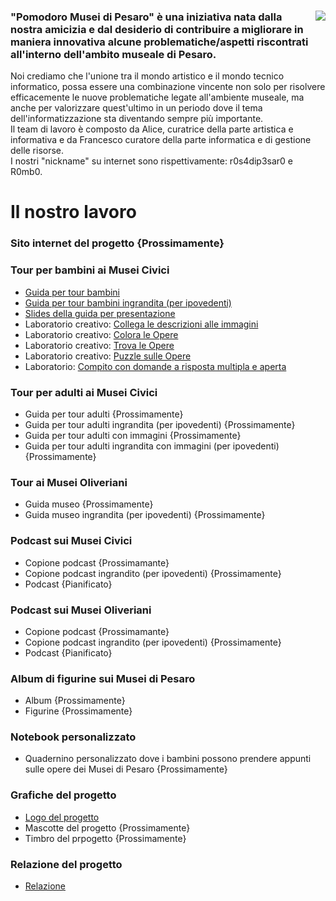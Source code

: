 <div>
 <img align="right"  width: auto height: auto display: block src="https://avatars.githubusercontent.com/u/136621125?s=200&v=4">
 <h3>
  "Pomodoro Musei di Pesaro" è una iniziativa nata dalla nostra amicizia e dal desiderio di contribuire a migliorare in maniera innovativa alcune problematiche/aspetti riscontrati all'interno              dell'ambito  museale di Pesaro.<br>
 </h3>
 Noi crediamo che l'unione tra il mondo artistico e il mondo tecnico informatico, possa essere una combinazione vincente non solo per risolvere efficacemente le nuove problematiche legate all'ambiente    museale, ma anche per valorizzare quest'ultimo in un periodo dove il tema dell'informatizzazione sta diventando sempre più importante.<br>
 Il team di lavoro è composto da Alice, curatrice della parte artistica e informativa e da Francesco curatore della parte informatica e di gestione delle risorse.<br> 
 I nostri "nickname" su internet sono rispettivamente: r0s4dip3sar0 e R0mb0. 
</div>

# Il nostro lavoro

### Sito internet del progetto {Prossimamente}

### Tour per bambini ai Musei Civici
 - [Guida per tour bambini](https://github.com/Pomodoro-Musei-di-Pesaro/Guida-per-Tour-Bambini-Musei-Civici/releases/download/0.2/Guida_per_Tour_Bambini_Musei_Civici.pdf)
 - [Guida per tour bambini ingrandita (per ipovedenti)](https://github.com/Pomodoro-Musei-di-Pesaro/Guida-per-Tour-Bambini-Musei-Civici/releases/download/0.2/Guida_per_Tour_Bambini_Musei_Civici-Ingrandita.pdf)
 - [Slides della guida per presentazione](https://github.com/Pomodoro-Musei-di-Pesaro/Guida-per-Tour-Bambini-Musei-Civici/releases/download/0.2/Slides-Guida_per_Tour_Bambini_Musei_Civici.pdf)
 - Laboratorio creativo: [Collega le descrizioni alle immagini](https://github.com/Pomodoro-Musei-di-Pesaro/Guida-per-Tour-Bambini-Musei-Civici/releases/download/0.2/Laboratorio_Creativo-Collega_le_Descrizioni_alle_Immagini.pdf)
 - Laboratorio creativo: [Colora le Opere](https://github.com/Pomodoro-Musei-di-Pesaro/Guida-per-Tour-Bambini-Musei-Civici/releases/download/0.2/Laboratorio_Creativo-Colora_le_Opere.pdf)
 - Laboratorio creativo: [Trova le Opere](https://github.com/Pomodoro-Musei-di-Pesaro/Guida-per-Tour-Bambini-Musei-Civici/releases/download/0.2/Laboratorio_Creativo-Trova_le_Opere.pdf)
 - Laboratorio creativo: [Puzzle sulle Opere](https://github.com/Pomodoro-Musei-di-Pesaro/Guida-per-Tour-Bambini-Musei-Civici/releases/download/0.2/Laboratorio_Creativo-Puzzle_sulle_Opere.pdf)
 - Laboratorio: [Compito con domande a risposta multipla e aperta](https://github.com/Pomodoro-Musei-di-Pesaro/Guida-per-Tour-Bambini-Musei-Civici/releases/download/0.2/Laboratorio-Test.pdf)

### Tour per adulti ai Musei Civici
  - Guida per tour adulti {Prossimamente}
  - Guida per tour adulti ingrandita (per ipovedenti) {Prossimamente}
  - Guida per tour adulti con immagini {Prossimamente}
  - Guida per tour adulti ingrandita con immagini (per ipovedenti) {Prossimamente}

### Tour ai Musei Oliveriani
  - Guida museo {Prossimamente}
  - Guida museo ingrandita (per ipovedenti) {Prossimamente}

### Podcast sui Musei Civici
  - Copione podcast {Prossimamante}
  - Copione podcast ingrandito (per ipovedenti) {Prossimamente}
  - Podcast {Pianificato}

### Podcast sui Musei Oliveriani
  - Copione podcast {Prossimamante}
  - Copione podcast ingrandito (per ipovedenti) {Prossimamente}
  - Podcast {Pianificato}

### Album di figurine sui Musei di Pesaro
  - Album {Prossimamente}
  - Figurine {Prossimamente}

### Notebook personalizzato
 - Quadernino personalizzato dove i bambini possono prendere appunti sulle opere dei Musei di Pesaro {Prossimamente}

### Grafiche del progetto
  - [Logo del progetto](https://github.com/Pomodoro-Musei-di-Pesaro/Pomodoro-Musei-di-Pesaro-Artworks/blob/main/Pomodoro_Logo/Pomodoro_Logo.png?raw=true)
  - Mascotte del progetto {Prossimamente}
  - Timbro del prpogetto {Prossimamente}

### Relazione del progetto
 - [Relazione](https://github.com/Pomodoro-Musei-di-Pesaro/Pomodoro-Musei-di-Pesaro-Report/releases/download/v1.0/Relazione-Pomodoro_Musei_di_Pesaro.pdf)
